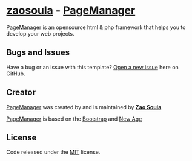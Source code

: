 # [zaosoula](http://github.com/zaosoula) - [PageManager](https://github.com/zaosoula/PageManager)

[PageManager](https://github.com/zaosoula/PageManager) is an opensource html & php framework that helps you to develop your web projects.


## Bugs and Issues

Have a bug or an issue with this template? [Open a new issue](https://github.com/zaosoula/PageManager/issues) here on GitHub.

## Creator

[PageManager](https://github.com/zaosoula/PageManager) was created by and is maintained by **[Zao Soula](http://github.com/zaosoula)**.

[PageManager](https://github.com/zaosoula/PageManager) is based on the [Bootstrap](http://getbootstrap.com/) and [New Age](http://startbootstrap.com/template-overviews/new-age/)

## License

Code released under the [MIT](https://github.com/zaosoula/PageManager/blob/master/LICENSE) license.
